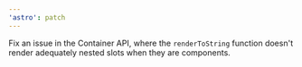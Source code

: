```yaml
---
'astro': patch
---
```


Fix an issue in the Container API, where the `renderToString` function doesn't render adequately nested slots when they are components.
